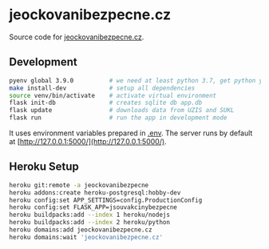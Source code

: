 # jeockovanibezpecne.cz

Source code for [jeockovanibezpecne.cz](https://jeockovanibezpecne.cz).

## Development

```bash
pyenv global 3.9.0          # we need at least python 3.7, get python your way use pyenv or something else
make install-dev            # setup all dependencies
source venv/bin/activate    # activate virtual environment
flask init-db               # creates sqlite db app.db
flask update                # downloads data from UZIS and SUKL
flask run                   # run the app in development mode
```

It uses environment variables prepared in [.env](./blob/main/.env). The server runs by default at [http://127.0.0.1:5000/](http://127.0.0.1:5000/).

## Heroku Setup

```bash
heroku git:remote -a jeockovanibezpecne
heroku addons:create heroku-postgresql:hobby-dev
heroku config:set APP_SETTINGS=config.ProductionConfig
heroku config:set FLASK_APP=jsouvakcinybezpecne
heroku buildpacks:add --index 1 heroku/nodejs
heroku buildpacks:add --index 2 heroku/python
heroku domains:add jeockovanibezpecne.cz
heroku domains:wait 'jeockovanibezpecne.cz'
```
